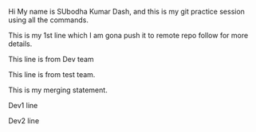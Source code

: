 Hi My name is SUbodha Kumar Dash, and this is my git practice session using all the commands.

This is my 1st line which I am gona push it to remote repo follow for more details.


This line is from Dev team

This line is from test team.

This is my merging statement.

Dev1 line

Dev2 line
